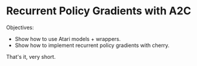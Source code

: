 # Recurrent Policy Gradients with A2C

Objectives:

* Show how to use Atari models + wrappers.
* Show how to implement recurrent policy gradients with cherry.

That's it, very short.
